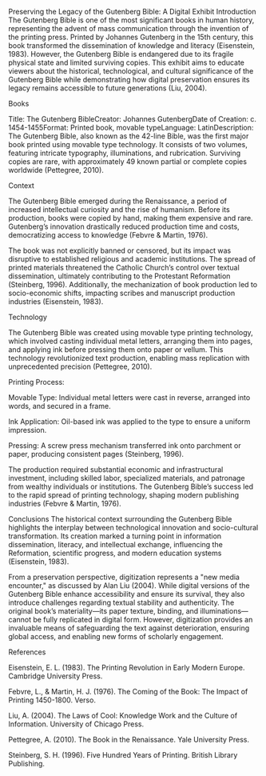 Preserving the Legacy of the Gutenberg Bible: A Digital Exhibit
Introduction
The Gutenberg Bible is one of the most significant books in human history, representing the advent of mass communication through the invention of the printing press. Printed by Johannes Gutenberg in the 15th century, this book transformed the dissemination of knowledge and literacy (Eisenstein, 1983). However, the Gutenberg Bible is endangered due to its fragile physical state and limited surviving copies. This exhibit aims to educate viewers about the historical, technological, and cultural significance of the Gutenberg Bible while demonstrating how digital preservation ensures its legacy remains accessible to future generations (Liu, 2004).

Books

Title: The Gutenberg BibleCreator: Johannes GutenbergDate of Creation: c. 1454-1455Format: Printed book, movable typeLanguage: LatinDescription: The Gutenberg Bible, also known as the 42-line Bible, was the first major book printed using movable type technology. It consists of two volumes, featuring intricate typography, illuminations, and rubrication. Surviving copies are rare, with approximately 49 known partial or complete copies worldwide (Pettegree, 2010).

Context

The Gutenberg Bible emerged during the Renaissance, a period of increased intellectual curiosity and the rise of humanism. Before its production, books were copied by hand, making them expensive and rare. Gutenberg’s innovation drastically reduced production time and costs, democratizing access to knowledge (Febvre & Martin, 1976).

The book was not explicitly banned or censored, but its impact was disruptive to established religious and academic institutions. The spread of printed materials threatened the Catholic Church’s control over textual dissemination, ultimately contributing to the Protestant Reformation (Steinberg, 1996). Additionally, the mechanization of book production led to socio-economic shifts, impacting scribes and manuscript production industries (Eisenstein, 1983).

Technology

The Gutenberg Bible was created using movable type printing technology, which involved casting individual metal letters, arranging them into pages, and applying ink before pressing them onto paper or vellum. This technology revolutionized text production, enabling mass replication with unprecedented precision (Pettegree, 2010).

Printing Process:

Movable Type: Individual metal letters were cast in reverse, arranged into words, and secured in a frame.

Ink Application: Oil-based ink was applied to the type to ensure a uniform impression.

Pressing: A screw press mechanism transferred ink onto parchment or paper, producing consistent pages (Steinberg, 1996).

The production required substantial economic and infrastructural investment, including skilled labor, specialized materials, and patronage from wealthy individuals or institutions. The Gutenberg Bible’s success led to the rapid spread of printing technology, shaping modern publishing industries (Febvre & Martin, 1976).

Conclusions
The historical context surrounding the Gutenberg Bible highlights the interplay between technological innovation and socio-cultural transformation. Its creation marked a turning point in information dissemination, literacy, and intellectual exchange, influencing the Reformation, scientific progress, and modern education systems (Eisenstein, 1983).

From a preservation perspective, digitization represents a "new media encounter," as discussed by Alan Liu (2004). While digital versions of the Gutenberg Bible enhance accessibility and ensure its survival, they also introduce challenges regarding textual stability and authenticity. The original book’s materiality—its paper texture, binding, and illuminations—cannot be fully replicated in digital form. However, digitization provides an invaluable means of safeguarding the text against deterioration, ensuring global access, and enabling new forms of scholarly engagement.

References

Eisenstein, E. L. (1983). The Printing Revolution in Early Modern Europe. Cambridge University Press.

Febvre, L., & Martin, H. J. (1976). The Coming of the Book: The Impact of Printing 1450-1800. Verso.

Liu, A. (2004). The Laws of Cool: Knowledge Work and the Culture of Information. University of Chicago Press.

Pettegree, A. (2010). The Book in the Renaissance. Yale University Press.

Steinberg, S. H. (1996). Five Hundred Years of Printing. British Library Publishing.

